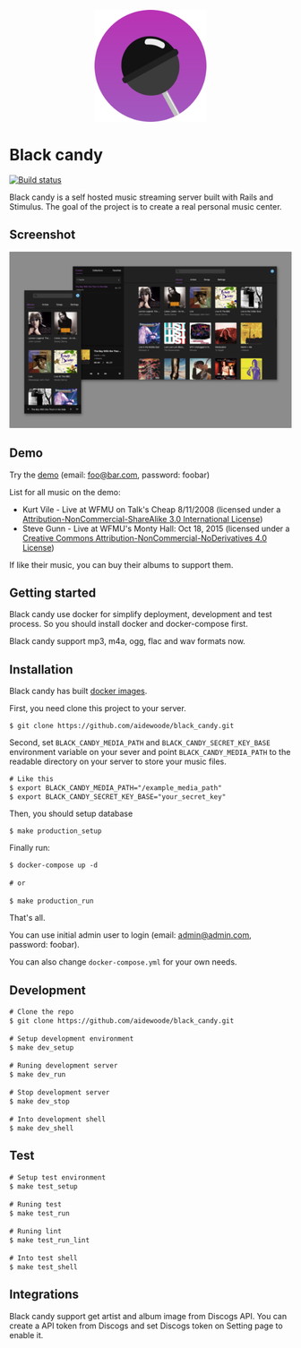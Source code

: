 <p align='center'>
  <img alt='Black candy logo' width='200' src='app/frontend/images/logo.svg'>
</p>

# Black candy
[![Build status](https://travis-ci.org/aidewoode/black_candy.svg?branch=master)](https://travis-ci.org/aidewoode/black_candy)

Black candy is a self hosted music streaming server built with Rails and Stimulus. The goal of the project is to create a real personal music center.

## Screenshot
![screenshot](images/screenshot.png)

## Demo

Try the [demo](http://178.62.101.174/) (email: foo@bar.com, password: foobar)

List for all music on the demo:

- Kurt Vile - Live at WFMU on Talk's Cheap 8/11/2008 (licensed under a [Attribution-NonCommercial-ShareAlike 3.0 International License](https://creativecommons.org/licenses/by-nc-sa/3.0/))
- Steve Gunn - Live at WFMU's Monty Hall: Oct 18, 2015 (licensed under a [Creative Commons Attribution-NonCommercial-NoDerivatives 4.0 License](https://creativecommons.org/licenses/by-nc-nd/4.0/)) 

If like their music, you can buy their albums to support them.

## Getting started

Black candy use docker for simplify deployment, development and test process. So you should install docker and docker-compose first.

Black candy support mp3, m4a, ogg, flac and wav formats now.

## Installation

Black candy has built [docker images](https://hub.docker.com/r/blackcandy/blackcandy).

First, you need clone this project to your server. 

```
$ git clone https://github.com/aidewoode/black_candy.git
```

Second, set `BLACK_CANDY_MEDIA_PATH` and `BLACK_CANDY_SECRET_KEY_BASE` environment variable on your sever and point `BLACK_CANDY_MEDIA_PATH` to the readable directory on your server to store your music files.

```shell
# Like this
$ export BLACK_CANDY_MEDIA_PATH="/example_media_path"
$ export BLACK_CANDY_SECRET_KEY_BASE="your_secret_key"
```

Then, you should setup database

```shell
$ make production_setup 
```

Finally run:

```shell
$ docker-compose up -d

# or

$ make production_run
```

That's all. 

You can use initial admin user to login (email: admin@admin.com, password: foobar).

You can also change `docker-compose.yml` for your own needs.

## Development

```shell
# Clone the repo
$ git clone https://github.com/aidewoode/black_candy.git

# Setup development environment
$ make dev_setup

# Runing development server
$ make dev_run

# Stop development server
$ make dev_stop

# Into development shell
$ make dev_shell
```

## Test

```shell
# Setup test environment
$ make test_setup

# Runing test
$ make test_run

# Runing lint
$ make test_run_lint

# Into test shell
$ make test_shell
```

## Integrations

Black candy support get artist and album image from Discogs API. You can create a API token from Discogs and set Discogs token on Setting page to enable it.
